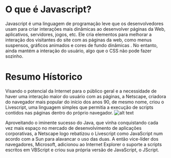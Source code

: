 # O que é Javascript?
Javascript é uma linguagem de programação leve que os desenvolvedores usam para criar interações mais dinâmicas ao desenvolver páginas da Web, aplicativos, servidores, jogos, etc. Ele cria elementos para melhorar a interação dos visitantes do site com as páginas da web, como menus suspensos, gráficos animados e cores de fundo dinâmicas . No entanto, ainda mantém a interação do usuário, algo que o CSS não pode fazer sozinho.

# Resumo Hístorico
Visando o potencial da Internet para o público geral e a necessidade de haver uma interação maior do usuário com as páginas, a Netscape, criadora do navegador mais popular do início dos anos 90, de mesmo nome, criou o Livescript, uma linguagem simples que permitia a execução de scripts contidos nas páginas dentro do próprio navegador.
![alt text](Microsoft.VisualStudio.Services.Icons.png)

Aproveitando o iminente sucesso do Java, que vinha conquistando cada vez mais espaço no mercado de desenvolvimento de aplicações corporativas, a Netscape logo rebatizou o Livescript como JavaScript num acordo com a Sun para alavancar o uso das duas. A então vice-líder dos navegadores, Microsoft, adicionou ao Internet Explorer o suporte a scripts escritos em VBScript e criou sua própria versão de JavaScript, o JScript.
